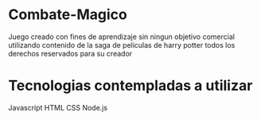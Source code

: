 # Combate-Magico
Juego creado con fines de aprendizaje sin ningun objetivo comercial utilizando contenido de la saga de peliculas de harry potter todos los derechos reservados para su creador

# Tecnologias contempladas a utilizar
Javascript
HTML
CSS
Node.js

